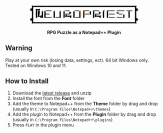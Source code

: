 <p align="center">
  <img width="70%" src="Img/logo.png">
</p>
<p align="center">
  <b>RPG Puzzle as a Notepad++ Plugin</b>
</p>

## Warning
Play at your own risk (losing data, settings, ect). 64 bit Windows only. Tested on Windows 10 and 11.

## How to Install

1. Download the [latest release](https://github.com/thelowsunoverthemoon/NeuroPriest/releases/latest) and unzip
2. Install the font from the **Font** folder
3. Add the theme to Notepad++ from the **Theme** folder by drag and drop (usually in ```C:\Program Files\Notepad++\themes```)
4. Add the plugin to Notepad++ from the **Plugin** folder by drag and drop  (usually in ```C:\Program Files\Notepad++\plugins```)
5. Press ```PLAY``` in the plugin menu
